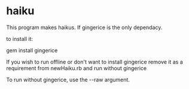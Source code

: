# haiku
This program makes haikus.
If gingerice is the only dependacy.

to install it:

gem install gingerice

If you wish to run offline or don't want to install gingerice remove it as a requirement from newHaiku.rb and run without gingerice

To run without gingerice, use the --raw argument.
